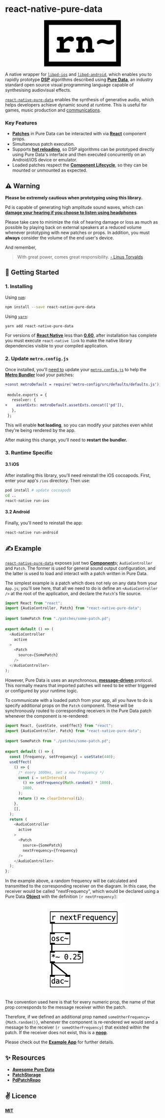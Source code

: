 # react-native-pure-data

<p align="center">
  <img
    src="./public/logo.png"
  />
</p>

A native wrapper for [`libpd-ios`](https://github.com/libpd/pd-for-ios) and [`libpd-android`](https://github.com/libpd/pd-for-android), which enables you to rapidly prototype [**DSP**](https://en.wikipedia.org/wiki/Digital_signal_processing) algorithms described using [**Pure Data**](https://puredata.info/), an industry standard open source visual programming language capable of synthesising audiovisual effects.

[`react-native-pure-data`](https://github.com/cawfree/react-native-pure-data) enables the synthesis of generative audio, which helps developers achieve dynamic sound at runtime. This is useful for games, music production and [communications](https://github.com/cawfree/OpenChirp).

### Key Features

  - [**Patches**](https://puredata.info/community/member-downloads/patches) in Pure Data can be interacted with via [**React**]() component props.
  - Simultaneous patch execution.
  - Supports [**hot reloading**](https://reactnative.dev/blog/2016/03/24/introducing-hot-reloading.html), so DSP algorithms can be prototyped directly using Pure Data's interface and then executed concurrently on an Android/iOS device or emulator.
  - Loaded patches respect the [**Component Lifecycle**](https://reactjs.org/docs/state-and-lifecycle.html), so they can be mounted or unmounted as expected.

## ⚠️ Warning

**Please be extremely cautious when prototyping using this library.**

Pd is capable of generating high amplitude sound waves, which can [**damage your hearing if you choose to listen using headphones**](https://www.reddit.com/r/puredata/comments/gc06aa/is_it_true_that_using_pure_data_with_earphones_is/).

Please take care to minimize the risk of hearing damage or loss as much as possible by playing back on external speakers at a reduced volume whenever prototyping with new patches or props. In addition, you must **always** consider the volume of the end user's device.

And remember,

> With great power, comes great responsibility.
> [- Linus Torvalds](https://en.wikipedia.org/wiki/Linus_Torvalds)


## 🚀 Getting Started

### 1. Installing

Using [`npm`](https://www.npmjs.com/):

```bash
npm install --save react-native-pure-data
```

Using [`yarn`](https://classic.yarnpkg.com/en/):

```bash
yarn add react-native-pure-data
```

For versions of [**React Native**](https://reactnative.dev/) less than [**0.60**](https://reactnative.dev/blog/2019/07/03/version-60), after installation has complete you must execute `react-native link` to make the native library dependencies visible to your compiled application.

### 2. Update `metro.config.js`

Once installed, you'll [need to](https://github.com/facebook/metro/issues/367) update your [`metro.config.js`](./example/metro.config.js) to help the [**Metro Bundler**](https://github.com/facebook/metro) load your patches:

```diff
+const metroDefault = require('metro-config/src/defaults/defaults.js');

 module.exports = {
   resolver: {
+    assetExts: metroDefault.assetExts.concat(['pd']),
   },
 };
```

This will enable **hot loading**, so you can modify your patches even whilst they're being rendered by the app.

After making this change, you'll need to **restart the bundler.**

### 3. Runtime Specific

#### 3.1 iOS

After installing this library, you'll need reinstall the iOS cocoapods. First, enter your app's `/ios` directory. Then use:

```bash
pod install # update cocoapods
cd ..
react-native run-ios
```

#### 3.2 Android

Finally, you'll need to reinstall the app:

```bash
react-native run-android
```

## ✍️ Example

[`react-native-pure-data`](https://github.com/cawfree/react-native-pure-data) exposes just two [**Component**](https://reactjs.org/docs/react-component.html)s; `AudioController` and `Patch`. The former is used for general sound output configuration, and the latter is used to load and interact with a patch written in Pure Data.

The simplest example is a patch which does not rely on any data from your `App.js`; you'll see here, that all we need to do is define an `<AudioController />` at the root of the application, and declare the `Patch`'s file source.

```javascript
import React from "react";
import {AudioController, Patch} from "react-native-pure-data";

import SomePatch from "./patches/some-patch.pd";

export default () => (
  <AudioController
    active
  >
    <Patch
      source={SomePatch}
    />
  </AudioController>
);
```

However, Pure Data is uses an asynchronous, [**message-driven**](https://en.wikipedia.org/wiki/Flow-based_programming) protocol. This normally means that imported patches will need to be either triggered or configured by your runtime logic.

To communicate with a loaded patch from your app, all you have to do is specify additional props on the `Patch` component. These will be synchronously routed to corresponding receivers in the Pure Data patch whenever the component is re-rendered:

```javascript
import React, {useState, useEffect} from "react";
import {AudioController, Patch} from "react-native-pure-data";

import SomePatch from "./patches/some-patch.pd";

export default () => {
  const [frequency, setFrequency] = useState(440);
  useEffect(
    () => {
      /* every 1000ms, set a new frequency */
      const i = setInterval(
        () => setFrequency(Math.random() * 1000),
        1000,
      );
      return () => clearInterval(i);
    },
    [],
  );
  return (
    <AudioController
      active
    >
      <Patch
        source={SomePatch}
        nextFrequency={frequency}
      />
    </AudioController>
  );
};
```

In the example above, a random frequency will be calculated and transmitted to the corresponding receiver on the diagram. In this case, the receiver would be called "nextFrequency", which would be declared using a Pure Data [**Object**](https://puredata.info/docs/ListOfPdExternals) with the definition `[r nextFrequency]`:


<p align="center">
  <img
    src="./public/example.png"
  />
</p>

The convention used here is that for every numeric prop, the name of that prop corresponds to the message receiver within the patch.

Therefore, if we defined an additional prop named `someOtherFrequency={Math.random()}`, whenever the component is re-rendered we would send a message to the receiver `[r someOtherFrequency]` that existed within the patch. If the receiver does not exist, this is a [**noop**](https://en.wikipedia.org/wiki/NOP_(code)).

Please check out the [**Example App**](https://github.com/cawfree/react-native-pure-data/tree/master/example) for further details.

## ✨ Resources 

  - [**Awesome Pure Data**](https://github.com/virtualtam/awesome-puredata)
  - [**PatchStorage**](https://patchstorage.com)
  - [**PdPatchRepo**](http://pdpatchrepo.info/patches/patch/14)

## ✌️ Licence
[**MIT**](./LICENSE)
